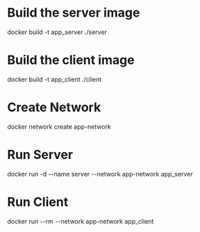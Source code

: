 # Build the server image
docker build -t app_server ./server

# Build the client image
docker build -t app_client ./client

# Create Network
docker network create app-network

# Run Server
docker run -d --name server --network app-network app_server

# Run Client
docker run --rm --network app-network app_client
